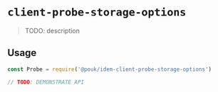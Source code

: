 # `client-probe-storage-options`

> TODO: description

## Usage

```js
const Probe = require('@pouk/idem-client-probe-storage-options')

// TODO: DEMONSTRATE API
```
